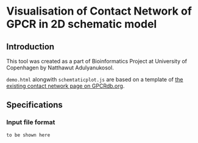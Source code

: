 # Visualisation of Contact Network of GPCR in 2D schematic model

## Introduction

This tool was created as a part of Bioinformatics Project at University of Copenhagen by Natthawut Adulyanukosol.

`demo.html` alongwith `schemtaticplot.js` are based on a template of [the existing contact network page on GPCRdb.org](http://gpcrdb.org/contactnetwork/interactions).


## Specifications

### Input file format

```
to be shown here
```
